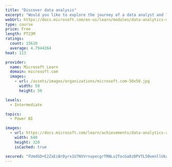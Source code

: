 ```yaml
---
title: "Discover data analysis"
excerpt: "Would you like to explore the journey of a data analyst and learn how a data analyst tells a story with data? In this module, you will explore the different roles in data and learn the different tasks of a data analyst."
webUrl: https://docs.microsoft.com/en-us/learn/modules/data-analytics-microsoft/
type: course
price: Free
length: PT23M
ratings:
  count: 15610
  average: 4.7944264
heat: 113

provider:
  name: Microsoft Learn
  domain: microsoft.com
  images:
    - url: /assets/images/organizations/microsoft.com-50x50.jpg
      width: 50
      height: 50

levels:
  - Intermediate

topics:
  - Power BI

images:
  - url: https://docs.microsoft.com/learn/achievements/data-analytics-and-microsoft-social.png
    width: 640
    height: 320
    isCached: true

secured: "FUmdGD+E2ZxEiBrDyrx1U7NVVrnvpecgrTRNLv2TocGa8zDPVTL50uenllUkatZsYk4CzHMWVzAq+lAhT7wj6kMfEA1RyUI5ZTAxlk0i8nValIRW02Wm4W9fXRfZbVAu/rmgArBIx6qm7pFQYEr2oJerIKoOPjGt2fS2PyMK+FGnRQcXoVvvv8ZoqnKZMB84AMsbzqQE2t2iu0hlLFvYcDpNGYsUPrT8yZCvsT+4/TlUIUdTQ2S95uzBUASYoAMpfzkAuIu7hTdf2fPsC76JeMML4kKMhhCAGDeIpjsORMaF0dmTZZzc5POQMiaWRGzqs57cqar4slx8x1r7uzggb+K9MZ6CEo+qtgy3xxNB189VkYnjGX6IwAmjiyRNRHTqvqvPZSD+Ieqkzr/8PSIkTYXf9sNygA3M31Ztt9iV/OgyyZAQ05MYIsTiZOrSvjI0;lrW5LiEpCknllLunTgK3uw=="
---
```


